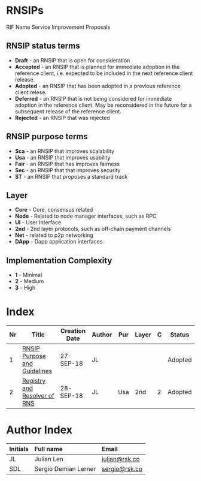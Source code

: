 # RNSIPs

RIF Name Service Improvement Proposals

## RNSIP status terms
* **Draft** - an RNSIP that is open for consideration
* **Accepted** - an RNSIP that is planned for immediate adoption in the reference client, i.e. expected to be included in the next reference client release.
* **Adopted** - an RNSIP that has been adopted in a previous reference client relese.
* **Deferred** - an RNSIP that is not being considered for immediate adoption in the reference client. May be reconsidered in the future for a subsequent release of the reference client.
* **Rejected** - an RNSIP that was rejected

## RNSIP purpose terms
* **Sca** - an RNSIP that improves scalability
* **Usa** - an RNSIP that improves usability
* **Fair** - an RNSIP that has improves fairness
* **Sec** - an RNSIP that that improves security
* **ST** - an RNSIP that proposes a standard track

## Layer
* **Core** - Core, consensus related
* **Node** - Related to node manager interfaces, such as RPC
* **UI** - User Interface
* **2nd** - 2nd layer protocols, such as off-chain payment channels
* **Net** - related to p2p networking
* **DApp** - Dapp application interfaces


## Implementation Complexity
* **1** - Minimal
* **2** - Medium
* **3** - High

# Index

| Nr       | Title                                                                            | Creation Date | Author| Pur      | Layer    | C | Status   |
|----------|----------------------------------------------------------------------------------|-----------|-----------|----------|----------|---|----------|
| 1        | [RNSIP Purpose and Guidelines](IPs/RNSIP01.md)                                   | 27-SEP-18 | JL        |          |          |   | Adopted  |
| 2        | [Registry and Resolver of RNS](IPs/RNSIP02.md)                                   | 28-SEP-18 | JL        | Usa      | 2nd      | 2 | Adopted  |

# Author Index
| Initials | Full name                    | Email |
| -------- | :----------------------------| :-----|
| JL       | Julian Len                   | julian@rsk.co |
| SDL      | Sergio Demian Lerner         | sergio@rsk.co |


